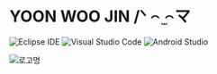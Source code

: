# YOON WOO JIN /ᐠ ꤮ ̫꤮マ

![Eclipse IDE](https://img.shields.io/badge/Eclipse%20IDE-2C2255.svg?&style=for-the-badge&logo=Eclipse%20IDE&logoColor=white)
![Visual Studio Code](https://img.shields.io/badge/Visual%20Studio%20Code-007ACC.svg?&style=for-the-badge&logo=Visual%20Studio%20Code&logoColor=white)
![Android Studio](https://img.shields.io/badge/Android%20Studio-3DDC84.svg?&style=for-the-badge&logo=Android%20Studio&logoColor=white)

![로고명](https://img.shields.io/badge/applepay-#000000.svg?&style=for-the-badge&logo=applepay&logoColor=#000000)
